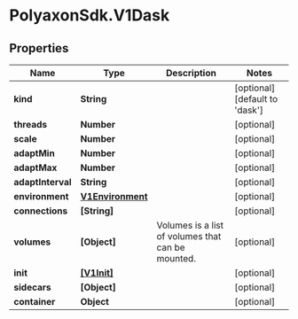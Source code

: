 # PolyaxonSdk.V1Dask

## Properties

Name | Type | Description | Notes
------------ | ------------- | ------------- | -------------
**kind** | **String** |  | [optional] [default to &#39;dask&#39;]
**threads** | **Number** |  | [optional] 
**scale** | **Number** |  | [optional] 
**adaptMin** | **Number** |  | [optional] 
**adaptMax** | **Number** |  | [optional] 
**adaptInterval** | **String** |  | [optional] 
**environment** | [**V1Environment**](V1Environment.md) |  | [optional] 
**connections** | **[String]** |  | [optional] 
**volumes** | **[Object]** | Volumes is a list of volumes that can be mounted. | [optional] 
**init** | [**[V1Init]**](V1Init.md) |  | [optional] 
**sidecars** | **[Object]** |  | [optional] 
**container** | **Object** |  | [optional] 


